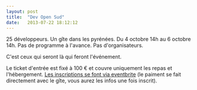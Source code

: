 ```yaml
---
layout: post
title:  "Dev Open Sud"
date:   2013-07-22 18:12:12
---
```


25 développeurs. Un gîte dans les pyrénées. Du 4 octobre 14h au 6 octobre 14h. Pas de programme à l'avance. Pas d'organisateurs.

C'est ceux qui seront là qui feront l'événement.

Le ticket d'entrée est fixé à 100 € et couvre uniquement les repas et l'hébergement.
[Les inscriptions se font via eventbrite](https://devopensud.eventbrite.fr) (le paiment se fait directement avec le gîte, vous aurez les infos une fois inscrit).
